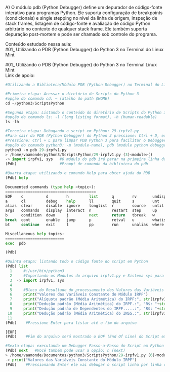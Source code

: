 
A) O módulo pdb (Python Debugger) define um depurador de código-fonte interativo para programas Python. Ele suporta configuração de breakpoints (condicionais) e single stepping no nível da linha de origem, inspeção de stack frames, listagem de código-fonte e avaliação de código Python arbitrário no contexto de qualquer stack frame. Ele também suporta depuração post-mortem e pode ser chamado sob controle do programa.

Conteúdo estudado nessa aula:<br>
#01_ Utilizando o PDB (Python Debugger) do Python 3 no Terminal do Linux Mint<br>

#01_ Utilizando o PDB (Python Debugger) do Python 3 no Terminal Linux Mint<br>
Link de apoio: 
```python
#Utilizando a Biblioteca/Módulo PDB (Python Debugger) no Terminal do Linux Mint

#Primeira etapa: Acessar o diretório de Scripts do Python 3
#opção do comando cd: ~ (atalho do path $HOME)
cd ~/python3/ScriptsPython

#Segunda etapa: Listando o conteúdo do diretório de Scripts do Python 3
#opção do comando ls: -l (long listing format), -h (human-readable)
ls -lh

#Terceira etapa: Debugando o script em Python: 29-irpfv1.py 
#Para sair do PDB (Python Debugger) do Python 3 pressione: Ctrl + D, exit ou quit
#Pressione: Ctrl + L para limpar PDB Python 3 para facilitar o Debugger
#opção do comando python3: -m (module-name), pdb (module python debugger)
python3 -m pdb 29-irpfv1.py 
> /home/vaamonde/python3/ScriptsPython/29-irpfv1.py (3)<module>()
-> import irpfv1, sys   #O módulo do pdb irá parar na primeira linha do script
(Pdb)                   #Prompt de comando da biblioteca do pdb

#Quarta etapa: utilizando o comando Help para obter ajuda do PDB
(Pdb) help

Documented commands (type help <topic>):
========================================
EOF    c          d        h         list      q        rv       undisplay
a      cl         debug    help      ll        quit     s        unt      
alias  clear      disable  ignore    longlist  r        source   until    
args   commands   display  interact  n         restart  step     up       
b      condition  down     j         next      return   tbreak   w        
break  cont       enable   jump      p         retval   u        whatis   
bt     continue   exit     l         pp        run      unalias  where    

Miscellaneous help topics:
==========================
exec  pdb

(Pdb)

#Quinta etapa: listando todo o código fonte do script em Python
(Pdb) list
  1  	#!/usr/bin/python3
  2  	#Importando os Módulos do arquivo irpfv1.py e Sistema sys para o projeto do Python
  3  ->	import irpfv1, sys
  4  	
  5  	#Bloco do Resultado do processamento dos Valores das Variáveis do Módulo IRPF 2024
  6  	print("Valores das Variáveis Constante do Módulo IRPF")
  7  	print("Alíquota padrão (Média Aritmética) do IRPF:", str(irpfv1.aliquota_irpf)+"%")
  8  	print("Dedução padrão (Média Aritmética) do IRPF.:", "R$: "+str(irpfv1.deducao_irpf))
  9  	print("Dedução padrão de Dependentes do IRPF.....:", "R$: "+str(irpfv1.deducao_dep))
 10  	print("Dedução padrão (Média Aritmética) do INSS.:", str(irpfv1.deducao_inss)+"%", end="\n\n")
 11
(Pdb)    #Pressione Enter para listar até o fim do arquivo

[EOF]
(Pdb)    #Fim do arquivo será mostrado o EOF (End Of Line) do Script em Python

#Sexta etapa: executando um Debugger Passo-a-Passo do Script em Python
(Pdb) next   #Você também pode usar a opção: n (next)
> /home/vaamonde/Documentos/python3/ScriptsPython/29-irpfv1.py (6)<module>()
-> print("Valores das Variáveis Constante do Módulo IRPF")
(Pdb)    #Pressionando Enter ele vai debugar o script linha por linha ou digitando: n o next
```